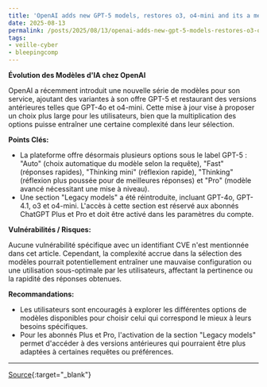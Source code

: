```yaml
---
title: 'OpenAI adds new GPT-5 models, restores o3, o4-mini and its a mess all over again'
date: 2025-08-13
permalink: /posts/2025/08/13/openai-adds-new-gpt-5-models-restores-o3-o4-mini-and-its-a-mess-all-over-again/
tags:
- veille-cyber
- bleepingcomp
---
```

**Évolution des Modèles d'IA chez OpenAI**

OpenAI a récemment introduit une nouvelle série de modèles pour son service, ajoutant des variantes à son offre GPT-5 et restaurant des versions antérieures telles que GPT-4o et o4-mini. Cette mise à jour vise à proposer un choix plus large pour les utilisateurs, bien que la multiplication des options puisse entraîner une certaine complexité dans leur sélection.

**Points Clés:**

*   La plateforme offre désormais plusieurs options sous le label GPT-5 : "Auto" (choix automatique du modèle selon la requête), "Fast" (réponses rapides), "Thinking mini" (réflexion rapide), "Thinking" (réflexion plus poussée pour de meilleures réponses) et "Pro" (modèle avancé nécessitant une mise à niveau).
*   Une section "Legacy models" a été réintroduite, incluant GPT-4o, GPT-4.1, o3 et o4-mini. L'accès à cette section est réservé aux abonnés ChatGPT Plus et Pro et doit être activé dans les paramètres du compte.

**Vulnérabilités / Risques:**

Aucune vulnérabilité spécifique avec un identifiant CVE n'est mentionnée dans cet article. Cependant, la complexité accrue dans la sélection des modèles pourrait potentiellement entraîner une mauvaise configuration ou une utilisation sous-optimale par les utilisateurs, affectant la pertinence ou la rapidité des réponses obtenues.

**Recommandations:**

*   Les utilisateurs sont encouragés à explorer les différentes options de modèles disponibles pour choisir celui qui correspond le mieux à leurs besoins spécifiques.
*   Pour les abonnés Plus et Pro, l'activation de la section "Legacy models" permet d'accéder à des versions antérieures qui pourraient être plus adaptées à certaines requêtes ou préférences.

---
[Source](https://www.bleepingcomputer.com/news/artificial-intelligence/openai-adds-new-gpt-5-models-restores-o3-o4-mini-and-its-a-mess-all-over-again/){:target="_blank"}
